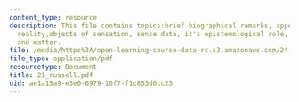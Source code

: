 ```yaml
---
content_type: resource
description: This file contains topics:brief biographical remarks, appearance and
  reality,objects of sensation, sense data, it's epistemological role, it's alternatives
  and matter.
file: /media/https%3A/open-learning-course-data-rc.s3.amazonaws.com/24-01-classics-in-western-philosophy-spring-2006/ae1a15a9e3e0697910f7f1c853d6cc23_21_russell.pdf
file_type: application/pdf
resourcetype: Document
title: 21_russell.pdf
uid: ae1a15a9-e3e0-6979-10f7-f1c853d6cc23
---
```


